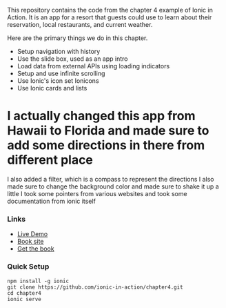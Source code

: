 This repository contains the code from the chapter 4 example of Ionic in Action. It is an app for a resort that guests could use to learn about their reservation, local restaurants, and current weather.

Here are the primary things we do in this chapter.

* Setup navigation with history
* Use the slide box, used as an app intro
* Load data from external APIs using loading indicators
* Setup and use infinite scrolling
* Use Ionic's icon set Ionicons
* Use Ionic cards and lists

# I actually changed this app from Hawaii to Florida and made sure to add some directions in there from different place
I also added a filter, which is a compass to represent the directions
I also made sure to change the background color and made sure to shake it up a little
I took some pointers from various websites and took some documentation from ionic itself

### Links

* [Live Demo](https://ionic-in-action-chapter4.herokuapp.com)
* [Book site](http://ionicinaction.com/)
* [Get the book](http://www.manning.com/wilken?a_aid=ionicinaction)

### Quick Setup

    npm install -g ionic
    git clone https://github.com/ionic-in-action/chapter4.git
    cd chapter4
    ionic serve
    
